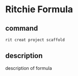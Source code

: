 # Ritchie Formula

## command

```bash
rit creat project scaffold
```

## description

description of formula
